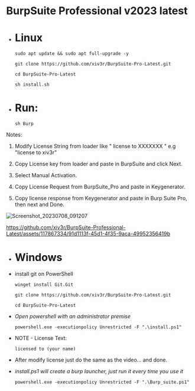 # BurpSuite Professional v2023 latest

- # Linux 

      sudo apt update && sudo apt full-upgrade -y

      git clone https://github.com/xiv3r/BurpSuite-Pro-Latest.git
  
      cd BurpSuite-Pro-Latest

      sh install.sh

- # Run:
    
      sh Burp
    

Notes: 
1. Modify License String from loader like " license to XXXXXXX " e.g "license to xiv3r"

2. Copy License key from loader and paste in BurpSuite and click Next.

3. Select Manual Activation.

4. Copy License Request from BurpSuite_Pro and paste in Keygenerator.

5. Copy license response from Keygenerator and paste in Burp Suite Pro, then next and Done.


![Screenshot_20230708_091207](https://github.com/xiv3r/BurpSuite-Professional-Latest/assets/117867334/11a8fb20-5e9f-4dd6-a303-8cce6552a07a)


https://github.com/xiv3r/BurpSuite-Professional-Latest/assets/117867334/91d1113f-45d1-4f35-9aca-49952356419b


- # Windows
  
- install git on PowerShell 

      winget install Git.Git
  
      git clone https://github.com/xiv3r/BurpSuite-Pro-Latest.git
  
      cd BurpSuite-Pro-Latest

- *Open powershell with an administrator premise*

      powershell.exe -executionpolicy Unrestricted -F ".\install.ps1"


- NOTE - License Text: 

      licensed to (your name)


- After modify license just do the same as the video...
and done.

- *install.ps1 will create a burp launcher, just run it every time you use it*

      powershell.exe -executionpolicy Unrestricted -F ".\Burp_suite.ps1"
